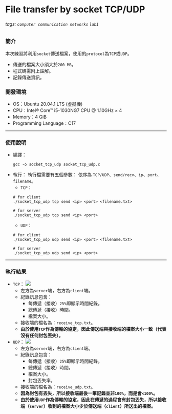 # File transfer by socket TCP/UDP

###### tags: `computer communication networks` `lab1`

### 簡介
本次練習將利用`socket`傳送檔案，使用的`protocol`為`TCP`或`UDP`。
* 傳送的檔案大小須大於`200 MB`。
* 程式碼需附上註解。
* 記錄傳送資訊。

### 開發環境
* OS：Ubuntu 20.04.1 LTS (虛擬機)
* CPU：Intel® Core™ i5-1030NG7 CPU @ 1.10GHz × 4
* Memory：4 GiB
* Programming Language：C17
---
### 使用說明
* 編譯：
    ```bash=
    gcc -o socket_tcp_udp socket_tcp_udp.c
    ```
* 執行：
執行檔需要有五個參數：
依序為 `TCP/UDP`、`send/recv`、`ip`、`port`、`filename`。
    * `TCP`：
    ```bash=
    # for client
    ./socket_tcp_udp tcp send <ip> <port> <filename.txt>
    ```
    ```bash=
    # for server
    ./socket_tcp_udp tcp send <ip> <port>
    ```
    * `UDP`：
    ```bash=
    # for client
    ./socket_tcp_udp udp send <ip> <port> <filename.txt>
    ```
    ```bash=
    # for server
    ./socket_tcp_udp udp send <ip> <port>
    ```
---
### 執行結果
* `TCP`：
    ![](https://i.imgur.com/dJ6SkbC.png)
    * 左方為`server`端，右方為`client`端。
    * 紀錄訊息包含：
        * 每傳遞（接收）`25%`即顯示時間紀錄。
        * 總傳遞（接收）時間。
        * 檔案大小。
    * 接收端的檔名為：`receive_tcp.txt`。
    * **由於使用`TCP`作為傳輸的協定，因此傳送端與接收端的檔案大小一致（代表沒有任何封包丟失）。**
* `UDP`：
    ![](https://i.imgur.com/pVWuacC.png)
    * 左方為`server`端，右方為`client`端。
    * 紀錄訊息包含：
        * 每傳遞（接收）`25%`即顯示時間紀錄。
        * 總傳遞（接收）時間。
        * 檔案大小。
        * 封包丟失率。
    * 接收端的檔名為：`receive_udp.txt`。
    * **因為封包有丟失，所以接收端最後一筆記錄並非`100%`，而是會`<100%`。**
    * **由於使用`UDP`作為傳輸的協定，因此在傳遞的過程會有封包丟失，所以接收端（`server`）收到的檔案大小少於傳送端（`client`）所送出的檔案。**

